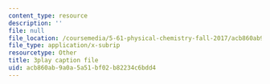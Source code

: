 ```yaml
---
content_type: resource
description: ''
file: null
file_location: /coursemedia/5-61-physical-chemistry-fall-2017/acb860ab9a0a5a51bf02b82234c6bdd4_zwz9M1XNn-c.vtt
file_type: application/x-subrip
resourcetype: Other
title: 3play caption file
uid: acb860ab-9a0a-5a51-bf02-b82234c6bdd4
---
```

